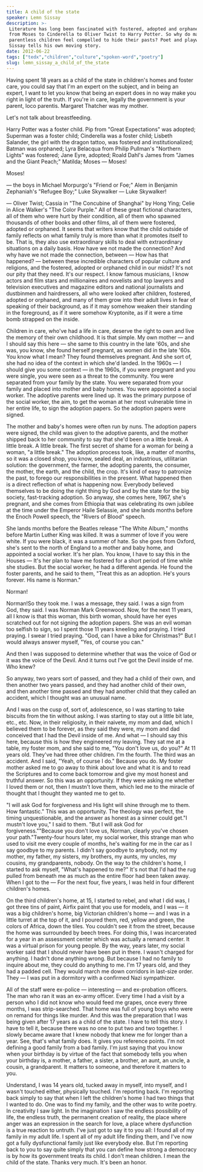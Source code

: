 ```yaml
---
title: A child of the state
speaker: Lemn Sissay
description: >-
 Literature has long been fascinated with fostered, adopted and orphaned children,
 from Moses to Cinderella to Oliver Twist to Harry Potter. So why do many
 parentless children feel compelled to hide their pasts? Poet and playwright Lemn
 Sissay tells his own moving story.
date: 2012-06-22
tags: ["tedx","children","culture","spoken-word","poetry"]
slug: lemn_sissay_a_child_of_the_state
---
```


Having spent 18 years as a child of the state in children's homes and foster care, you
could say that I'm an expert on the subject, and in being an expert, I want to let you
know that being an expert does in no way make you right in light of the truth. If you're in
care, legally the government is your parent, loco parentis. Margaret Thatcher was my
mother. 

Let's not talk about breastfeeding. 

Harry Potter was a foster child. Pip from "Great Expectations" was adopted; Superman was a
foster child; Cinderella was a foster child; Lisbeth Salander, the girl with the dragon
tattoo, was fostered and institutionalized; Batman was orphaned; Lyra Belacqua from Philip
Pullman's "Northern Lights" was fostered; Jane Eyre, adopted; Roald Dahl's James from
"James and the Giant Peach;" Matilda; Moses — Moses! 

Moses! 

— the boys in Michael Morpurgo's "Friend or Foe;" Alem in Benjamin Zephaniah's "Refugee
Boy;" Luke Skywalker — Luke Skywalker! 

— Oliver Twist; Cassia in "The Concubine of Shanghai" by Hong Ying; Celie in Alice
Walker's "The Color Purple." All of these great fictional characters, all of them who were
hurt by their condition, all of them who spawned thousands of other books and other films,
all of them were fostered, adopted or orphaned. It seems that writers know that the child
outside of family reflects on what family truly is more than what it promotes itself to
be. That is, they also use extraordinary skills to deal with extraordinary situations on a
daily basis. How have we not made the connection? And why have we not made the connection,
between — How has that happened? — between these incredible characters of popular culture
and religions, and the fostered, adopted or orphaned child in our midst? It's not our pity
that they need. It's our respect. I know famous musicians, I know actors and film stars
and millionaires and novelists and top lawyers and television executives and magazine
editors and national journalists and dustbinmen and hairdressers, all who were looked
after children, fostered, adopted or orphaned, and many of them grow into their adult
lives in fear of speaking of their background, as if it may somehow weaken their standing
in the foreground, as if it were somehow Kryptonite, as if it were a time bomb strapped on
the inside.

Children in care, who've had a life in care, deserve the right to own and live the memory
of their own childhood. It is that simple. My own mother — and I should say this here — she
same to this country in the late '60s, and she was, you know, she found herself pregnant,
as women did in the late '60s. You know what I mean? They found themselves pregnant. And
she sort of, she had no idea of the context in which she'd landed. In the 1960s — I should
give you some context — in the 1960s, if you were pregnant and you were single, you were
seen as a threat to the community. You were separated from your family by the state. You
were separated from your family and placed into mother and baby homes. You were appointed
a social worker. The adoptive parents were lined up. It was the primary purpose of the
social worker, the aim, to get the woman at her most vulnerable time in her entire life,
to sign the adoption papers. So the adoption papers were signed.

The mother and baby's homes were often run by nuns. The adoption papers were signed, the
child was given to the adoptive parents, and the mother shipped back to her community to
say that she'd been on a little break. A little break. A little break. The first secret of
shame for a woman for being a woman, "a little break." The adoption process took, like, a
matter of months, so it was a closed shop, you know, sealed deal, an industrious,
utilitarian solution: the government, the farmer, the adopting parents, the consumer, the
mother, the earth, and the child, the crop. It's kind of easy to patronize the past, to
forego our responsibilities in the present. What happened then is a direct reflection of
what is happening now. Everybody believed themselves to be doing the right thing by God
and by the state for the big society, fast-tracking adoption. So anyway, she comes here,
1967, she's pregnant, and she comes from Ethiopia that was celebrating its own jubilee at
the time under the Emperor Haile Selassie, and she lands months before the Enoch Powell
speech, the "Rivers of Blood" speech.

She lands months before the Beatles release "The White Album," months before Martin Luther
King was killed. It was a summer of love if you were white. If you were black, it was a
summer of hate. So she goes from Oxford, she's sent to the north of England to a mother
and baby home, and appointed a social worker. It's her plan. You know, I have to say this
in the Houses — It's her plan to have me fostered for a short period of time while she
studies. But the social worker, he had a different agenda. He found the foster parents,
and he said to them, "Treat this as an adoption. He's yours forever. His name is Norman."

Norman! 

Norman!So they took me. I was a message, they said. I was a sign from God, they said. I
was Norman Mark Greenwood. Now, for the next 11 years, all I know is that this woman, this
birth woman, should have her eyes scratched out for not signing the adoption papers. She
was an evil woman too selfish to sign, so I spent those 11 years kneeling and praying. I
tried praying. I swear I tried praying. "God, can I have a bike for Christmas?" But I
would always answer myself, "Yes, of course you can." 

And then I was supposed to determine whether that was the voice of God or it was the voice
of the Devil. And it turns out I've got the Devil inside of me. Who knew?

So anyway, two years sort of passed, and they had a child of their own, and then another
two years passed, and they had another child of their own, and then another time passed
and they had another child that they called an accident, which I thought was an unusual
name. 

And I was on the cusp of, sort of, adolescence, so I was starting to take biscuits from
the tin without asking. I was starting to stay out a little bit late, etc., etc. Now, in
their religiosity, in their naivete, my mom and dad, which I believed them to be forever,
as they said they were, my mom and dad conceived that I had the Devil inside of me. And
what — I should say this here, because this is how they engineered my leaving. They sat me
at a table, my foster mom, and she said to me, "You don't love us, do you?" At 11 years
old. They've had three other children. I'm the fourth. The third was an accident. And I
said, "Yeah, of course I do." Because you do. My foster mother asked me to go away to think
about love and what it is and to read the Scriptures and to come back tomorrow and give my
most honest and truthful answer. So this was an opportunity. If they were asking me
whether I loved them or not, then I mustn't love them, which led me to the miracle of
thought that I thought they wanted me to get to.

"I will ask God for forgiveness and His light will shine through me to them. How
fantastic." This was an opportunity. The theology was perfect, the timing unquestionable,
and the answer as honest as a sinner could get."I mustn't love you," I said to them. "But
I will ask God for forgiveness.""Because you don't love us, Norman, clearly you've chosen
your path."Twenty-four hours later, my social worker, this strange man who used to visit
me every couple of months, he's waiting for me in the car as I say goodbye to my parents.
I didn't say goodbye to anybody, not my mother, my father, my sisters, my brothers, my
aunts, my uncles, my cousins, my grandparents, nobody. On the way to the children's home,
I started to ask myself, "What's happened to me?" It's not that I'd had the rug pulled
from beneath me as much as the entire floor had been taken away. When I got to the — For
the next four, five years, I was held in four different children's homes.

On the third children's home, at 15, I started to rebel, and what I did was, I got three
tins of paint, Airfix paint that you use for models, and I was — it was a big children's
home, big Victorian children's home — and I was in a little turret at the top of it, and I
poured them, red, yellow and green, the colors of Africa, down the tiles. You couldn't see
it from the street, because the home was surrounded by beech trees. For doing this, I was
incarcerated for a year in an assessment center which was actually a remand center. It was
a virtual prison for young people. By the way, years later, my social worker said that I
should never have been put in there. I wasn't charged for anything. I hadn't done anything
wrong. But because I had no family to inquire about me, they could do anything to me. I'm
17 years old, and they had a padded cell. They would march me down corridors in last-size
order. They — I was put in a dormitory with a confirmed Nazi sympathizer.

All of the staff were ex-police — interesting — and ex-probation officers. The man who ran
it was an ex-army officer. Every time I had a visit by a person who I did not know who
would feed me grapes, once every three months, I was strip-searched. That home was full of
young boys who were on remand for things like murder. And this was the preparation that I
was being given after 17 years as a child of the state. I have to tell this story. I have
to tell it, because there was no one to put two and two together. I slowly became aware
that I knew nobody that knew me for longer than a year. See, that's what family does. It
gives you reference points. I'm not defining a good family from a bad family. I'm just
saying that you know when your birthday is by virtue of the fact that somebody tells you
when your birthday is, a mother, a father, a sister, a brother, an aunt, an uncle, a
cousin, a grandparent. It matters to someone, and therefore it matters to
you.

Understand, I was 14 years old, tucked away in myself, into myself, and I wasn't touched
either, physically touched. I'm reporting back. I'm reporting back simply to say that when
I left the children's home I had two things that I wanted to do. One was to find my
family, and the other was to write poetry. In creativity I saw light. In the imagination I
saw the endless possibility of life, the endless truth, the permanent creation of reality,
the place where anger was an expression in the search for love, a place where dysfunction
is a true reaction to untruth. I've just got to say it to you all: I found all of my family
in my adult life. I spent all of my adult life finding them, and I've now got a fully
dysfunctional family just like everybody else. But I'm reporting back to you to say quite
simply that you can define how strong a democracy is by how its government treats its
child. I don't mean children. I mean the child of the state. Thanks very much. It's been
an honor.

<!--
ad_duration=3.33
event="TEDxHousesOfParliament"
external_start_time=0
intro_duration=11.82
is_subtitle_required="False"
is_talk_featured="True"
language="en"
language_swap="False"
native_language="en"
number_of_related_talks=6
number_of_speakers=1
number_of_subtitled_videos=26
number_of_tags=5
number_of_talk_download_languages=27
number_of_talk_more_resources=0
number_of_talk_recommendations=0
number_of_talks_take_actions=0
post_ad_duration=0.83
published_timestamp="2012-10-24 15:00:52"
recording_date="2012-06-22"
speaker_description="Poet and playwright"
speaker_is_published=1
speaker_name="Lemn Sissay"
speaker_what_others_say="He’s a lyrical genius that’s causing a storm across the country."
talk_name="A child of the state"
talks_tags=["tedx","children","culture","spoken-word","poetry"]
url_audio="https://download.ted.com/talks/LemnSissay_2012X.mp3?apikey=acme-roadrunner"
url_photo_speaker="https://pe.tedcdn.com/images/ted/90abd4ca7cb5272d74f862d25715df2ed476416b_254x191.jpg"
url_photo_talk="https://pe.tedcdn.com/images/ted/a1efde288361d19cbbcf61057f03f56baa6c2e3d_1600x1200.jpg"
url_webpage="https://www.ted.com/talks/lemn_sissay_a_child_of_the_state"
video_type_name="TEDx Talk"
-->